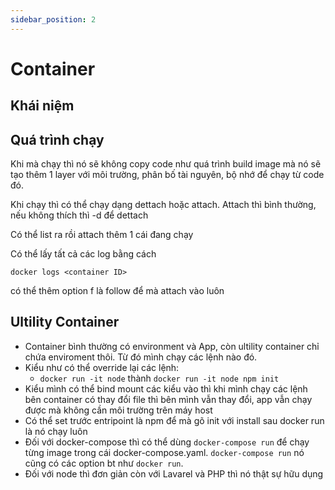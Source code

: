 ```yaml
---
sidebar_position: 2
---
```


# Container

## Khái niệm

## Quá trình chạy

Khi mà chạy thì nó sẽ không copy code như quá trình build image mà nó sẽ tạo thêm 1 layer với môi trường, phân bố tài nguyên, bộ nhớ để chạy từ code đó.

Khi chạy thì có thể chạy dạng dettach hoặc attach. Attach thì bình thường, nếu không thích thì -d để dettach

Có thể list ra rồi attach thêm 1 cái đang chạy

Có thể lấy tất cả các log bằng cách

```console
docker logs <container ID>
```

có thể thêm option f là follow để mà attach vào luôn

## Ultility Container

- Container bình thường có environment và App, còn ultility container chỉ chứa enviroment thôi. Từ đó mình chạy các lệnh nào đó.
- Kiểu như có thể override lại các lệnh:
  - `docker run -it node` thành `docker run -it node npm init`
- Kiểu mình có thể bind mount các kiểu vào thì khi mình chạy các lệnh bên container có thay đổi file thì bên mình vẫn thay đổi, app vẫn chạy được mà không cần môi trường trên máy host
- Có thể set trước entripoint là npm để mà gõ init với install sau docker run là nó chạy luôn
- Đối với docker-compose thì có thể dùng `docker-compose run` để chạy từng image trong cái docker-compose.yaml. `docker-compose run` nó cũng có các option bt như `docker run`.
- Đối với node thì đơn giản còn với Lavarel và PHP thì nó thật sự hữu dụng
